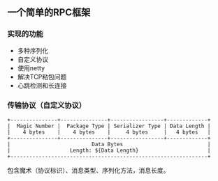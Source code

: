 ## 一个简单的RPC框架
### 实现的功能
- 多种序列化
- 自定义协议
- 使用netty
- 解决TCP粘包问题
- 心跳检测和长连接
### 传输协议（自定义协议）
```
+---------------+---------------+-----------------+-------------+
|  Magic Number |  Package Type | Serializer Type | Data Length |
|    4 bytes    |    4 bytes    |     4 bytes     |   4 bytes   |
+---------------+---------------+-----------------+-------------+
|                          Data Bytes                           |
|                   Length: ${Data Length}                      |
+---------------------------------------------------------------+
```
包含魔术（协议标识）、消息类型、序列化方法，消息长度。
